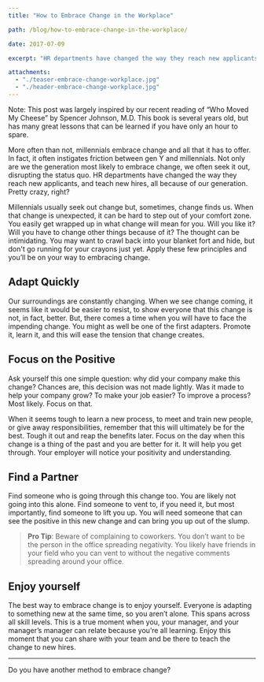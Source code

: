```yaml
---
title: "How to Embrace Change in the Workplace"

path: /blog/how-to-embrace-change-in-the-workplace/

date: 2017-07-09

excerpt: "HR departments have changed the way they reach new applicants, and teach new hires, all because of our generation. Pretty crazy, right?"

attachments:
  - "./teaser-embrace-change-workplace.jpg"
  - "./header-embrace-change-workplace.jpg"
---
```


Note: This post was largely inspired by our recent reading of “Who Moved My Cheese” by Spencer Johnson, M.D. This book is several years old, but has many great lessons that can be learned if you have only an hour to spare. 

More often than not, millennials embrace change and all that it has to offer. In fact, it often instigates friction between gen Y and millennials. Not only are we the generation most likely to embrace change, we often seek it out, disrupting the status quo. HR departments have changed the way they reach new applicants, and teach new hires, all because of our generation. Pretty crazy, right? 

Millennials usually seek out change but, sometimes, change finds us. When that change is unexpected, it can be hard to step out of your comfort zone. You easily get wrapped up in what change will mean for you. Will you like it? Will you have to change other things because of it? The thought can be intimidating. You may want to crawl back into your blanket fort and hide, but don't go running for your crayons just yet. Apply these few principles and you’ll be on your way to embracing change. 

## Adapt Quickly

Our surroundings are constantly changing. When we see change coming, it seems like it would be easier to resist, to show everyone that this change is not, in fact, better. But, there comes a time when you will have to face the impending change. You might as well be one of the first adapters. Promote it, learn it, and this will ease the tension that change creates. 

## Focus on the Positive

Ask yourself this one simple question: why did your company make this change? Chances are, this decision was not made lightly. Was it made to help your company grow? To make your job easier? To improve a process? Most likely. Focus on that. 

When it seems tough to learn a new process, to meet and train new people, or give away responsibilities, remember that this will ultimately be for the best. Tough it out and reap the benefits later. Focus on the day when this change is a thing of the past and you are better for it. It will help you get through. Your employer will notice your positivity and understanding.

## Find a Partner 

Find someone who is going through this change too. You are likely not going into this alone. Find someone to vent to, if you need it, but most importantly, find someone to lift you up. You will need someone that can see the positive in this new change and can bring you up out of the slump. 

>**Pro Tip**: Beware of complaining to coworkers. You don’t want to be the person in the office spreading negativity. You likely have friends in your field who you can vent to without the negative comments spreading around your office.

## Enjoy yourself

The best way to embrace change is to enjoy yourself. Everyone is adapting to something new at the same time, so you aren’t alone. This spans across all skill levels. This is a true moment when you, your manager, and your manager’s manager can relate because you’re all learning. Enjoy this moment that you can share with your team and be there to teach the change to new hires.

<hr class="secondary">

Do you have another method to embrace change?